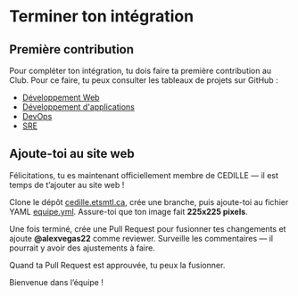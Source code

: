 # Terminer ton intégration

## Première contribution

Pour compléter ton intégration, tu dois faire ta première contribution au Club.
Pour ce faire, tu peux consulter les tableaux de projets sur GitHub :

- [Développement Web](https://github.com/orgs/ClubCedille/projects/13)
- [Développement
  d'applications](https://github.com/orgs/ClubCedille/projects/12)
- [DevOps](https://github.com/orgs/ClubCedille/projects/14)
- [SRE](https://github.com/orgs/ClubCedille/projects/16/views/1)

## Ajoute-toi au site web

Félicitations, tu es maintenant officiellement membre de CEDILLE — il est temps
de t’ajouter au site web !

Clone le dépôt
[cedille.etsmtl.ca](https://github.com/ClubCedille/cedille.etsmtl.ca/tree/master),
crée une branche, puis ajoute-toi au fichier YAML
[equipe.yml](https://github.com/ClubCedille/cedille.etsmtl.ca/blob/master/data/equipe.yml).
Assure-toi que ton image fait **225x225 pixels**.

Une fois terminé, crée une Pull Request pour fusionner tes changements et ajoute
**@alexvegas22** comme reviewer. Surveille les commentaires — il pourrait y
avoir des ajustements à faire.

Quand ta Pull Request est approuvée, tu peux la fusionner.

Bienvenue dans l’équipe !
